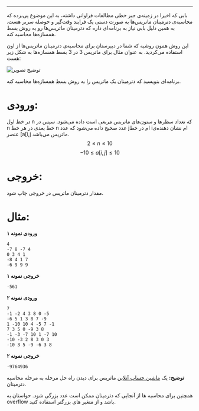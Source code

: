 --------------
بابی که اخیرا در زمینه‌ی جبر خطی مطالعات فراوانی داشته،‌ به این موضوع پی‌برده که محاسبه‌ی دترمینان ماتریس‌ها به صورت دستی یک فرایند وقت‌گیر و حوصله سر‌بر هست. به همین دلیل بابی نیاز به برنامه‌ای داره که دترمینان ماتریس‌ها رو به روش بسط همسازه‌ها محاسبه کنه.

این روش همون روشیه که شما در دبیرستان برای محاسبه‌ی دترمینان ماتریس‌ها از اون استفاده می‌کردید. به عنوان مثال برای ماتریس 3 در 3 بسط همسازه‌ها به شکل زیر هست:

![توضیح تصویر](https://lh6.googleusercontent.com/zmbodB4BbIRb566_dLIv8d54JRImvpX5MDtxrxVonTK6SiSvauy0ojZYJc3koDE2STWas2X4niEthw1Eh3h93XhmjiAwPF01EDFf0qjDe_EvbprmHJ3fXzCxhV4Z9o04gSSqYSgG)

برنامه‌ای بنویسید که دترمینان یک ماتریس را به روش بسط همسازه‌ها محاسبه کنه.

# ورودی:
در خط اول n که تعداد سطرها و ستون‌های ماتریس مربعی است داده می‌شود. سپس در n خط بعدی در هر خط n عدد صحیح داده می‌شود که عدد j‌ام در خط iام نشان دهنده‌ی عنصر [a[i,j ماتریس می‌باشد.
$$ 2 \leq n \leq 10$$
$$ -10 \leq a[i,j] \leq 10$$
# خروجی:
مقدار دترمینان ماتریس در خروجی چاپ شود.

# مثال:
**ورودی نمونه ۱**
```
4
-7 8 -7 4 
0 3 4 1 
-8 4 1 7 
-6 9 9 9 
```

**خروجی نمونه ۱**
```
-561
```

**ورودی نمونه ۲**

```
7
-1 -2 4 3 8 0 -5 
-6 5 1 3 8 7 -9 
1 -10 10 4 -5 7 -1 
7 3 5 0 -9 3 8 
-1 -3 -7 10 1 -7 10 
-10 -3 2 8 3 0 3 
-10 3 5 -9 -6 3 8 
```

**خروجی نمونه ۲**
```
-9764936
```

**توضیح:**  یک [ماشین حساب آنلاین](https://matrixcalc.org/en/det.html) ماتریس برای دیدن راه حل مرحله به مرحله محاسبه دترمینان.

همچنین برای محاسبه ها از آنجایی که دترمینان ممکن است عدد بزرگی شود. حواستان به overflow باشد و از متغیر های بزرگتر استفاده کنید.